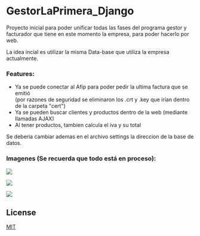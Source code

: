 # GestorLaPrimera_Django

Proyecto inicial para poder unificar todas las fases del programa gestor y facturador que tiene en este momento la empresa, para poder hacerlo por web.


La idea incial es utilizar la misma Data-base que utiliza la empresa actualmente.


### Features:
- Ya se puede conectar al Afip para poder pedir la ultima factura que se emitió  
(por razones de seguridad se eliminaron los .crt y .key que irían dentro de la carpeta "cert")
- Ya se pueden buscar clientes y productos dentro de la web (mediante llamadas AJAX)
- Al tener productos, tambien calcula el iva y su total



Se deberia cambiar ademas en el archivo settings la direccion de la base de datos.


### Imagenes (Se recuerda que todo está en proceso):

![](https://i.imgur.com/xPmkSrt.jpeg)

![](https://i.imgur.com/TUzswWs.jpeg)

![](https://i.imgur.com/iOUBEGR.jpeg)
## License
[MIT](https://choosealicense.com/licenses/mit/)